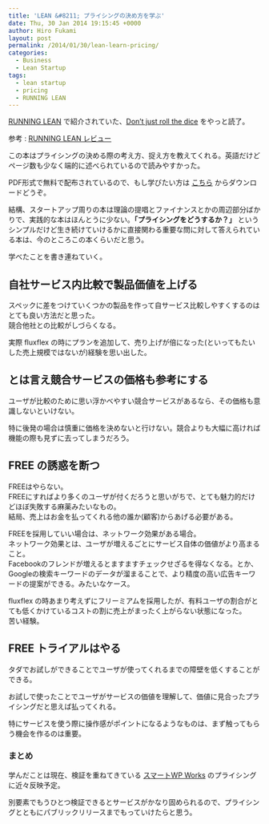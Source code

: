 ```yaml
---
title: 'LEAN &#8211; プライシングの決め方を学ぶ'
date: Thu, 30 Jan 2014 19:15:45 +0000
author: Hiro Fukami
layout: post
permalink: /2014/01/30/lean-learn-pricing/
categories:
  - Business
  - Lean Startup
tags:
  - lean startup
  - pricing
  - RUNNING LEAN
---
```

[RUNNING LEAN][1] で紹介されていた、[Don&#8217;t just roll the dice][2] をやっと読了。

参考 : [RUNNING LEAN レビュー][3]

この本はプライシングの決める際の考え方、捉え方を教えてくれる。英語だけどページ数も少なく端的に述べられているので読みやすかった。

PDF形式で無料で配布されているので、もし学びたい方は [こちら][2] からダウンロードどうぞ。

結構、スタートアップ周りの本は理論の提唱とファイナンスとかの周辺部分ばかりで、実践的な本はほんとうに少ない。**「プライシングをどうするか？」** というシンプルだけど生き続けていけるかに直接関わる重要な問に対して答えられている本は、今のところこの本くらいだと思う。

学べたことを書き連ねていく。

## 自社サービス内比較で製品価値を上げる

スペックに差をつけていくつかの製品を作って自サービス比較しやすくするのはとても良い方法だと思った。  
競合他社との比較がしづらくなる。

実際 fluxflex の時にプランを追加して、売り上げが倍になった(といってもたいした売上規模ではないが)経験を思い出した。

## とは言え競合サービスの価格も参考にする

ユーザが比較のために思い浮かべやすい競合サービスがあるなら、その価格も意識しないといけない。

特に後発の場合は慎重に価格を決めないと行けない。競合よりも大幅に高ければ機能の際も見ずに去ってしまうだろう。

## FREE の誘惑を断つ

FREEはやらない。  
FREEにすればより多くのユーザが付くだろうと思いがちで、とても魅力的だけどほぼ失敗する麻薬みたいなもの。  
結局、売上はお金を払ってくれる他の誰か(顧客)からあげる必要がある。

FREEを採用していい場合は、ネットワーク効果がある場合。  
ネットワーク効果とは、ユーザが増えるごとにサービス自体の価値がより高まること。  
Facebookのフレンドが増えるとますますチェックせざるを得なくなる。とか、Googleの検索キーワードのデータが溜まることで、より精度の高い広告キーワードの提案ができる。みたいなケース。

fluxflex の時あまり考えずにフリーミアムを採用したが、有料ユーザの割合がとても低くかけているコストの割に売上がまったく上がらない状態になった。  
苦い経験。

## FREE トライアルはやる

タダでお試しができることでユーザが使ってくれるまでの障壁を低くすることができる。

お試しで使ったことでユーザがサービスの価値を理解して、価値に見合ったプライシングだと思えば払ってくれる。

特にサービスを使う際に操作感がポイントになるようなものは、まず触ってもらう機会を作るのは重要。

### まとめ

学んだことは現在、検証を重ねてきている [スマートWP Works][4] のプライシングに近々反映予定。

別要素でもうひとつ検証できるとサービスがかなり固められるので、プライシングとともにパブリックリリースまでもっていけたらと思う。

 [1]: http://www.amazon.co.jp/gp/product/4873115914/ref=as_li_ss_tl?ie=UTF8&camp=247&creative=7399&creativeASIN=4873115914&linkCode=as2&tag=dsea-22
 [2]: http://neildavidson.com/download/dont-just-roll-the-dice/
 [3]: http://hirofukami.com/2013/08/06/book-runninglean/
 [4]: http://www.shakesoul.net/smartwp-works